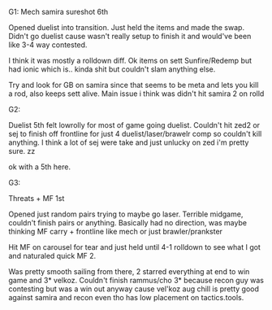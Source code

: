 G1:
Mech samira sureshot 6th

Opened duelist into transition. Just held the items and made the swap. Didn't go duelist cause wasn't really setup to finish it and
would've been like 3-4 way contested.

I think it was mostly a rolldown diff.
Ok items on sett Sunfire/Redemp but had ionic which is.. kinda shit but couldn't slam anything else.

Try and look for GB on samira since that seems to be meta and lets you kill a rod, also keeps sett alive.
Main issue i think was didn't hit samira 2 on rolld

G2:

Duelist 5th
felt lowrolly for most of game going duelist. Couldn't hit zed2 or sej to finish off frontline for just 4 duelist/laser/brawelr comp
so couldn't kill anything. I think a lot of sej were take and just unlucky on zed i'm pretty sure.
zz

ok with a 5th here.

G3:

Threats + MF 1st

Opened just random pairs trying to maybe go laser.
Terrible midgame, couldn't finish pairs or anything.
Basically had no direction, was maybe thinking MF carry + frontline like mech or just brawler/prankster

Hit MF on carousel for tear and just held until 4-1 rolldown to see what I got and naturaled quick MF 2.

Was pretty smooth sailing from there, 2 starred everything at end to win game and 3* velkoz. Couldn't finish
rammus/cho 3* because recon guy was contesting but was a win out anyway cause vel'koz aug chill is pretty good
against samira and recon even tho has low placement on tactics.tools.